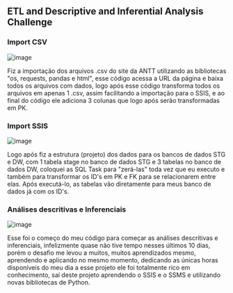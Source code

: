 ## ETL and Descriptive and Inferential Analysis Challenge

### Import CSV

![image](https://github.com/delcor027/ANTT-DataAnalysis/assets/129231567/4b4642c9-c3eb-48a5-9596-5116da32dc88)

Fiz a importação dos arquivos .csv do site da ANTT utilizando as bibliotecas "os, requests, pandas e html", esse código acessa a URL da página e baixa todos os arquivos com dados, logo após esse código transforma todos os arquivos em apenas 1 .csv, assim facilitando a importação para o SSIS, e ao final do código ele adiciona 3 colunas que logo após serão transformadas em PK.

### Import SSIS

![image](https://github.com/delcor027/ANTT-DataAnalysis/assets/129231567/228f241e-f055-4dc6-a977-7bfc2f92375e)

Logo após fiz a estrutura (projeto) dos dados para os bancos de dados STG e DW, com 1 tabela stage no banco de dados STG e 3 tabelas no banco de dados DW, coloquei as SQL Task para "zerá-las" toda vez que eu executo e também para transformar os ID's em PK e FK para se relacionarem entre elas.
Após executá-lo, as tabelas vão diretamente para meus banco de dados já com os ID's.

### Análises descritivas e Inferenciais

![image](https://github.com/delcor027/ANTT-DataAnalysis/assets/129231567/3699ab31-57e9-4f69-9b61-d3b3c431ae8b)

Esse foi o começo do meu código para começar as análises descritivas e inferenciais, infelizmente quase não tive tempo nesses últimos 10 dias, porém o desafio me levou a muitos, muitos aprendizados mesmo, aprendendo e aplicando no mesmo momento, dedicando as únicas horas disponíveis do meu dia a esse projeto ele foi totalmente rico em conhecimento, saí deste projeto aprendendo o SSIS e o SSMS e utilizando novas bibliotecas de Python. 


